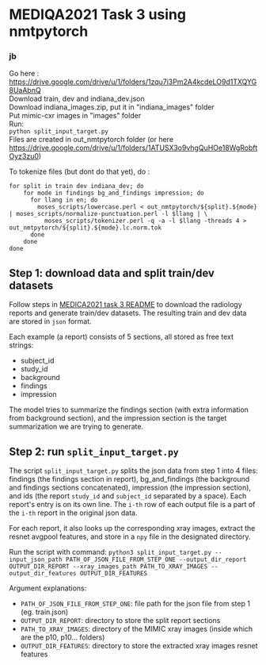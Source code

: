 # MEDIQA2021 Task 3 using nmtpytorch

### jb
Go here : https://drive.google.com/drive/u/1/folders/1zqu7i3Pm2A4kcdeLO9d1TXQYG8UaAbnQ <br/>
Download train, dev and indiana_dev.json<br/>
Download indiana_images.zip, put it in "indiana_images" folder<br/>
Put mimic-cxr images in "images" folder<br/>
Run:<br/>
`python split_input_target.py`<br/>
Files are created in out_nmtpytorch folder (or here https://drive.google.com/drive/u/1/folders/1ATUSX3o9vhgQuHOe18WgRobftOyz3zu0)

To tokenize files (but dont do that yet), do :

```
for split in train dev indiana_dev; do
    for mode in findings bg_and_findings impression; do
      for llang in en; do
        moses_scripts/lowercase.perl < out_nmtpytorch/${split}.${mode} | moses_scripts/normalize-punctuation.perl -l $llang | \
          moses_scripts/tokenizer.perl -q -a -l $llang -threads 4 > out_nmtpytorch/${split}.${mode}.lc.norm.tok
      done
    done
done
```

## Step 1: download data and split train/dev datasets
Follow steps in [MEDICA2021 task 3 README](https://github.com/abachaa/MEDIQA2021/tree/main/Task3) to download the radiology reports and generate train/dev datasets. The resulting train and dev data are stored in `json` format.

Each example (a report) consists of 5 sections, all stored as free text strings:

- subject_id
- study_id
- background
- findings
- impression

The model tries to summarize the findings section (with extra information from background section), and the impression section is the target summarization we are trying to generate.

## Step 2: run `split_input_target.py`
The script `split_input_target.py` splits the json data from step 1 into 4 files: findings (the findings section in report), bg_and_findings (the background and findings sections concatenated), impression (the impression section), and ids (the report `study_id` and `subject_id` separated by a space). Each report's entry is on its own line. The `i-th` row of each output file is a part of the `i-th` report in the original json data.

For each report, it also looks up the corresponding xray images, extract the resnet avgpool features, and store in a `npy` file in the designated directory.

Run the script with command: `python3 split_input_target.py --input_json_path PATH_OF_JSON_FILE_FROM_STEP_ONE --output_dir_report OUTPUT_DIR_REPORT --xray_images_path PATH_TO_XRAY_IMAGES --output_dir_features OUTPUT_DIR_FEATURES`

Argument explanations:

- `PATH_OF_JSON_FILE_FROM_STEP_ONE`: file path for the json file from step 1 (eg. train.json)
- `OUTPUT_DIR_REPORT`: directory to store the split report sections
- `PATH_TO_XRAY_IMAGES`: directory of the MIMIC xray images (inside which are the p10, p10... folders)
- `OUTPUT_DIR_FEATURES`: directory to store the extracted xray images resnet features

